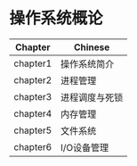 # 操作系统概论

| Chapter  | Chinese        |
| -------- | -------------- |
| chapter1 | 操作系统简介   |
| chapter2 | 进程管理       |
| chapter3 | 进程调度与死锁 |
| chapter4 | 内存管理       |
| chapter5 | 文件系统       |
| chapter6 | I/O设备管理    |
